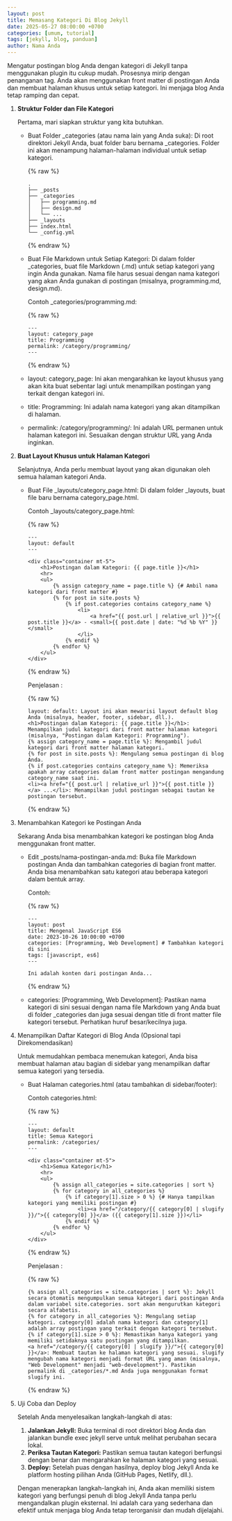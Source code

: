 ```yaml
---
layout: post
title: Memasang Kategori Di Blog Jekyll
date: 2025-05-27 08:00:00 +0700
categories: [umum, tutorial]
tags: [jekyll, blog, panduan]
author: Nama Anda
---
```


Mengatur postingan blog Anda dengan kategori di Jekyll tanpa menggunakan plugin itu cukup mudah. Prosesnya mirip dengan penanganan tag. Anda akan menggunakan front matter di postingan Anda dan membuat halaman khusus untuk setiap kategori. Ini menjaga blog Anda tetap ramping dan cepat.

1. **Struktur Folder dan File Kategori**

    Pertama, mari siapkan struktur yang kita butuhkan.

    * Buat Folder _categories (atau nama lain yang Anda suka): Di root direktori Jekyll Anda, buat folder baru bernama _categories. Folder ini akan menampung halaman-halaman individual untuk setiap kategori.

        {% raw %}
        ```
        .
        ├── _posts
        ├── _categories
        │   ├── programming.md
        │   ├── design.md
        │   └── ...
        ├── _layouts
        ├── index.html
        └── _config.yml
        ```
        {% endraw %}

    * Buat File Markdown untuk Setiap Kategori: Di dalam folder _categories, buat file Markdown (.md) untuk setiap kategori yang ingin Anda gunakan. Nama file harus sesuai dengan nama kategori yang akan Anda gunakan di postingan (misalnya, programming.md, design.md).

        Contoh _categories/programming.md:

        {% raw %}
        ```
        ---
        layout: category_page
        title: Programming
        permalink: /category/programming/
        ---
        ```
        {% endraw %}

    * layout: category_page: Ini akan mengarahkan ke layout khusus yang akan kita buat sebentar lagi untuk menampilkan postingan yang terkait dengan kategori ini.
    * title: Programming: Ini adalah nama kategori yang akan ditampilkan di halaman.
    * permalink: /category/programming/: Ini adalah URL permanen untuk halaman kategori ini. Sesuaikan dengan struktur URL yang Anda inginkan.

2. **Buat Layout Khusus untuk Halaman Kategori**

    Selanjutnya, Anda perlu membuat layout yang akan digunakan oleh semua halaman kategori Anda.

    * Buat File _layouts/category_page.html: Di dalam folder _layouts, buat file baru bernama category_page.html.

        Contoh _layouts/category_page.html:

        {% raw %}
        ```
        ---
        layout: default
        ---

        <div class="container mt-5">
            <h1>Postingan dalam Kategori: {{ page.title }}</h1>
            <hr>
            <ul>
                {% assign category_name = page.title %} {# Ambil nama kategori dari front matter #}
                {% for post in site.posts %}
                    {% if post.categories contains category_name %}
                        <li>
                            <a href="{{ post.url | relative_url }}">{{ post.title }}</a> - <small>{{ post.date | date: "%d %b %Y" }}</small>
                        </li>
                    {% endif %}
                {% endfor %}
            </ul>
        </div>
        ```
        {% endraw %}

        Penjelasan :

        {% raw %}
        ```
        layout: default: Layout ini akan mewarisi layout default blog Anda (misalnya, header, footer, sidebar, dll.).
        <h1>Postingan dalam Kategori: {{ page.title }}</h1>: Menampilkan judul kategori dari front matter halaman kategori (misalnya, "Postingan dalam Kategori: Programming").
        {% assign category_name = page.title %}: Mengambil judul kategori dari front matter halaman kategori.
        {% for post in site.posts %}: Mengulang semua postingan di blog Anda.
        {% if post.categories contains category_name %}: Memeriksa apakah array categories dalam front matter postingan mengandung category_name saat ini.
        <li><a href="{{ post.url | relative_url }}">{{ post.title }}</a> ...</li>: Menampilkan judul postingan sebagai tautan ke postingan tersebut.
        ```
        {% endraw %}

3. Menambahkan Kategori ke Postingan Anda

    Sekarang Anda bisa menambahkan kategori ke postingan blog Anda menggunakan front matter.

    * Edit _posts/nama-postingan-anda.md: Buka file Markdown postingan Anda dan tambahkan categories di bagian front matter. Anda bisa menambahkan satu kategori atau beberapa kategori dalam bentuk array.

        Contoh:

        {% raw %}
        ```
        ---
        layout: post
        title: Mengenal JavaScript ES6
        date: 2023-10-26 10:00:00 +0700
        categories: [Programming, Web Development] # Tambahkan kategori di sini
        tags: [javascript, es6]
        ---

        Ini adalah konten dari postingan Anda...
        ```
        {% endraw %}

    * categories: [Programming, Web Development]: Pastikan nama kategori di sini sesuai dengan nama file Markdown yang Anda buat di folder _categories dan juga sesuai dengan title di front matter file kategori tersebut. Perhatikan huruf besar/kecilnya juga.

4. Menampilkan Daftar Kategori di Blog Anda (Opsional tapi Direkomendasikan)

    Untuk memudahkan pembaca menemukan kategori, Anda bisa membuat halaman atau bagian di sidebar yang menampilkan daftar semua kategori yang tersedia.

    * Buat Halaman categories.html (atau tambahkan di sidebar/footer):

        Contoh categories.html:

        {% raw %}
        ```
        ---
        layout: default
        title: Semua Kategori
        permalink: /categories/
        ---

        <div class="container mt-5">
            <h1>Semua Kategori</h1>
            <hr>
            <ul>
                {% assign all_categories = site.categories | sort %}
                {% for category in all_categories %}
                    {% if category[1].size > 0 %} {# Hanya tampilkan kategori yang memiliki postingan #}
                        <li><a href="/category/{{ category[0] | slugify }}/">{{ category[0] }}</a> ({{ category[1].size }})</li>
                    {% endif %}
                {% endfor %}
            </ul>
        </div>
        ```
        {% endraw %}

        Penjelasan :

        {% raw %}
        ```
        {% assign all_categories = site.categories | sort %}: Jekyll secara otomatis mengumpulkan semua kategori dari postingan Anda dalam variabel site.categories. sort akan mengurutkan kategori secara alfabetis.
        {% for category in all_categories %}: Mengulang setiap kategori. category[0] adalah nama kategori dan category[1] adalah array postingan yang terkait dengan kategori tersebut.
        {% if category[1].size > 0 %}: Memastikan hanya kategori yang memiliki setidaknya satu postingan yang ditampilkan.
        <a href="/category/{{ category[0] | slugify }}/">{{ category[0] }}</a>: Membuat tautan ke halaman kategori yang sesuai. slugify mengubah nama kategori menjadi format URL yang aman (misalnya, "Web Development" menjadi "web-development"). Pastikan permalink di _categories/*.md Anda juga menggunakan format slugify ini.
        ```
        {% endraw %}

5. Uji Coba dan Deploy

    Setelah Anda menyelesaikan langkah-langkah di atas:

    1. **Jalankan Jekyll:** Buka terminal di root direktori blog Anda dan jalankan bundle exec jekyll serve untuk melihat perubahan secara lokal.
    2. **Periksa Tautan Kategori:** Pastikan semua tautan kategori berfungsi dengan benar dan mengarahkan ke halaman kategori yang sesuai.
    3. **Deploy:** Setelah puas dengan hasilnya, deploy blog Jekyll Anda ke platform hosting pilihan Anda (GitHub Pages, Netlify, dll.).

    Dengan menerapkan langkah-langkah ini, Anda akan memiliki sistem kategori yang berfungsi penuh di blog Jekyll Anda tanpa perlu mengandalkan plugin eksternal. Ini adalah cara yang sederhana dan efektif untuk menjaga blog Anda tetap terorganisir dan mudah dijelajahi.

